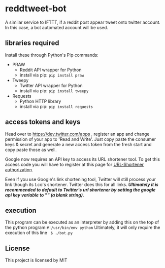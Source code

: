# reddtweet-bot
A similar service to IFTTT, if a reddit post appear tweet onto twitter account. In this case, a bot automated account will be used.

## libraries required
Install these through Python's Pip commands:
   * PRAW
        * Reddit API wrapper for Python
        * install via pip: `pip install praw`
   * Tweepy
        * Twitter API wrapper for Python
        * install via pip: `pip install tweepy`
   * Requests
        * Python HTTP library
        * install via pip: `pip install requests`
## access tokens and keys
Head over to https://dev.twitter.com/apps , register an app and change permission of your app to 'Read and Write'. Just copy paste the consumer keys & secret and generate a new access token from the fresh start and copy paste those as well.

Google now requires an API key to access its URL shortener tool. To get this access code you will have to register at this page for [URL-Shortener authorization](https://developers.google.com/url-shortener/v1/getting_started#OAuth2Authorizing).

Even if you use Google's link shortening tool, Twitter will still process your link though its t.co's shortener. Twitter does this for all links. ___Ultimately it is recommended to default to Twitter's url shortener by setting the google api key variable to "" (a blank string).___

## execution
This program can be executed as an interpreter by adding this on the top of the python program
``` #!/usr/bin/env python ```
Ultimately, it will only require the execution of this line ``` $ ./bot.py```

## License
This project is licensed by MIT

